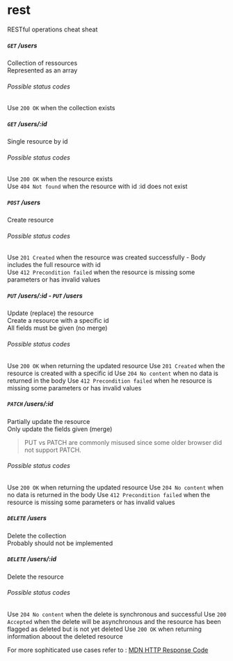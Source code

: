 # rest
RESTful operations cheat sheat

##### `GET` /users 
Collection of ressources <br/> Represented as an array
###### Possible status codes
Use `200 OK` when the collection exists

##### `GET` /users/:id
Single resource by id
###### Possible status codes
Use `200 OK` when the resource exists <br/>
Use `404 Not found` when the resource with id :id does not exist

##### `POST` /users
Create resource
###### Possible status codes
Use `201 Created` when the resource was created successfully - Body includes the full resource with id <br/>
Use `412 Precondition failed` when the resource is missing some parameters or has invalid values

##### `PUT` /users/:id - `PUT` /users 
Update (replace) the resource <br/>
Create a resource with a specific id <br/>
All fields must be given (no merge) <br/>
###### Possible status codes
Use `200 OK` when returning the updated resource
Use `201 Created` when the resource is created with a specific id
Use `204 No content` when no data is returned in the body
Use `412 Precondition failed` when he resource is missing some parameters or has invalid values

##### `PATCH` /users/:id
Partially update the resource <br/>
Only update the fields given (merge)

>PUT vs PATCH are commonly misused since some older browser did not support PATCH.

###### Possible status codes
Use `200 OK` when returning the updated resource
Use `204 No content` when no data is returned in the body
Use `412 Precondition failed` when the resource is missing some parameters or has invalid values



##### `DELETE` /users
Delete the collection <br/>
Probably should not be implemented
##### `DELETE` /users/:id
Delete the resource
###### Possible status codes
Use `204 No content` when the delete is synchronous and successful
Use `200 Accepted` when the delete will be asynchronous and the resource has been flagged as deleted but is not yet deleted
Use `200 OK` when returning information aboout the deleted resource

For more sophiticated use cases refer to : [MDN HTTP Response Code](https://developer.mozilla.org/en-US/docs/Web/HTTP/Response_codes)
